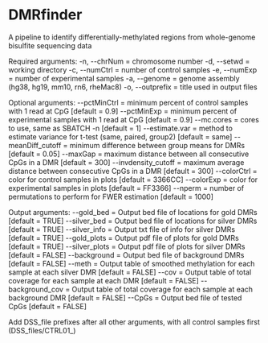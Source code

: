 # DMRfinder
A pipeline to identify differentially-methylated regions from whole-genome bisulfite sequencing data

Required arguments:
        -n, --chrNum = chromosome number
        -d, --setwd = working directory
        -c, --numCtrl = number of control samples
        -e, --numExp = number of experimental samples
        -a, --genome = genome assembly (hg38, hg19, mm10, rn6, rheMac8)
        -o, --outprefix = title used in output files

Optional arguments:
        --pctMinCtrl = minimum percent of control samples with 1 read at CpG [default = 0.9]
        --pctMinExp = minimum percent of experimental samples with 1 read at CpG [default = 0.9]
        --mc.cores = cores to use, same as SBATCH -n [default = 1]
        --estimate.var = method to estimate variance for t-test (same, paired, group2) [default = same]
        --meanDiff_cutoff = minimum difference between group means for DMRs [default = 0.05]
        --maxGap = maximum distance between all consecutive CpGs in a DMR [default = 300]
        --invdensity_cutoff = maximum average distance between consecutive CpGs in a DMR [default = 300]
        --colorCtrl = color for control samples in plots [default = 3366CC]
        --colorExp = color for experimental samples in plots [default = FF3366]
        --nperm = number of permutations to perform for FWER estimation [default = 1000]

Output arguments:
        --gold_bed = Output bed file of locations for gold DMRs [default = TRUE]
        --silver_bed = Output bed file of locations for silver DMRs [default = TRUE]
        --silver_info = Output txt file of info for silver DMRs [default = TRUE]
        --gold_plots = Output pdf file of plots for gold DMRs [default = TRUE]
        --silver_plots = Output pdf file of plots for silver DMRs [default = FALSE]
        --background = Output bed file of background DMRs [default = FALSE]
        --meth = Output table of smoothed methylation for each sample at each silver DMR [default = FALSE]
        --cov = Output table of total coverage for each sample at each DMR [default = FALSE]
        --background_cov = Output table of total coverage for each sample at each background DMR [default = FALSE]
        --CpGs = Output bed file of tested CpGs [default = FALSE]

Add DSS_file prefixes after all other arguments, with all control samples first (DSS_files/CTRL01_)
